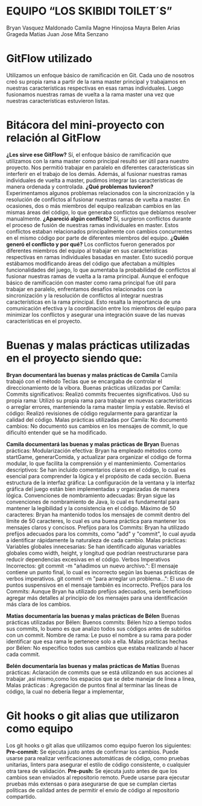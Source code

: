 # EQUIPO “LOS SKIBIDI TOILET´S”
Bryan Vasquez Maldonado
Camila Magne Hinojosa
Mayra Belen Arias Grageda
Matias Juan Jose Mita Senzano

# GitFlow utilizado
Utilizamos un enfoque básico de ramificación en Git. Cada uno de nosotros creó su propia rama a partir de la rama master principal y trabajamos en nuestras características respectivas en esas ramas individuales. Luego fusionamos nuestras ramas de vuelta a la rama master una vez que nuestras características estuvieron listas.

# Bitácora del mini-proyecto con relación al GitFlow
**¿Les sirve ese GitFlow?** Sí, el enfoque básico de ramificación que utilizamos con la rama master como principal resultó ser útil para nuestro proyecto.
Nos permitió trabajar en paralelo en diferentes características sin interferir en el trabajo de los demás. Además, al fusionar nuestras ramas individuales de vuelta a master, pudimos integrar las características de manera ordenada y controlada.
**¿Qué problemas tuvieron?** Experimentamos algunos problemas relacionados con la sincronización y la resolución de conflictos al fusionar nuestras ramas de vuelta a master.
En ocasiones, dos o más miembros del equipo realizaban cambios en las mismas áreas del código, lo que generaba conflictos que debíamos resolver manualmente.
**¿Apareció algún conflicto?** Sí, surgieron conflictos durante el proceso de fusión de nuestras ramas individuales en master. Estos conflictos estaban relacionados principalmente con cambios concurrentes en el mismo código por parte de diferentes miembros del equipo.
**¿Quién generó el conflicto y por qué?** Los conflictos fueron generados por diferentes miembros del equipo al trabajar en sus características respectivas en ramas individuales basadas en master.
Esto sucedió porque estábamos modificando áreas del código que afectaban a múltiples funcionalidades del juego, lo que aumentaba la probabilidad de conflictos al fusionar nuestras ramas de vuelta a la rama principal.
Aunque el enfoque básico de ramificación con master como rama principal fue útil para trabajar en paralelo, enfrentamos desafíos relacionados con la sincronización y la resolución de conflictos al integrar nuestras características en la rama principal. Esto resalta la importancia de una comunicación efectiva y la coordinación entre los miembros del equipo para minimizar los conflictos y asegurar una integración suave de las nuevas características en el proyecto.




# Buenas y malas prácticas utilizadas en el proyecto siendo que:
**Bryan documentará las buenas y malas prácticas de Camila**
Camila trabajó con el método Teclas que se encargaba de controlar el direccionamiento de la víbora.
Buenas prácticas utilizadas por Camila:
Commits significativos: Realizó commits frecuentes significativos.
Usó su propia rama: Utilizó su propia rama para trabajar en nuevas características o arreglar errores, manteniendo la rama master limpia y estable.
Revisó el código: Realizó revisiones de código regularmente para garantizar la calidad del código.
Malas prácticas utilizadas por Camila:
No documentó cambios: No documentó sus cambios en los mensajes de commit, lo que dificultó entender qué se ha modificado.


**Camila documentará las buenas y malas prácticas de Bryan**
Buenas prácticas:
Modularización efectiva: Bryan ha empleado métodos como startGame, generarComida, y actualizar para organizar el código de forma modular, lo que facilita la comprensión y el mantenimiento.
Comentarios descriptivos: Se han incluido comentarios claros en el código, lo cual es esencial para comprender la lógica y el propósito de cada sección.
Buena estructura de la interfaz gráfica: La configuración de la ventana y la interfaz gráfica del juego están bien implementadas y organizadas de manera lógica.
Convenciones de nombramiento adecuadas: Bryan sigue las convenciones de nombramiento de Java, lo cual es fundamental para mantener la legibilidad y la consistencia en el código.
Máximo de 50 caracteres: Bryan ha mantenido todos los mensajes de commit dentro del límite de 50 caracteres, lo cual es una buena práctica para mantener los mensajes claros y concisos.
Prefijos para los Commits: Bryan ha utilizado prefijos adecuados para los commits, como "add" y "commit", lo cual ayuda a identificar rápidamente la naturaleza de cada cambio.
            Malas prácticas:
Variables globales innecesarias: Se han identificado algunas variables globales como width, height, y longitud que podrían reestructurarse para reducir dependencias excesivas en el código.
Verbos Imperativos Incorrectos:
git commit -m "añadimos un nuevo archivo.": El mensaje contiene un punto final, lo cual es incorrecto según las buenas prácticas de verbos imperativos.
git commit -m "para arreglar un problema...": El uso de puntos suspensivos en el mensaje también es incorrecto.
Prefijos para los Commits: Aunque Bryan ha utilizado prefijos adecuados, sería beneficioso agregar más detalles al principio de los mensajes para una identificación más clara de los cambios.

**Matías documentaría las buenas y malas prácticas de Bélen**
Buenas prácticas utilizadas por Bélen:
Buenos commits: Bélen hizo a tiempo todos sus commits, lo bueno es que analizo todos sus códigos antes de subirlos con un commit.
Nombre de rama: Le puso el nombre a su rama para poder identificar que esa rama le pertenece solo a ella.
Malas prácticas hechas por Bélen:
No especifico todos sus cambios que estaba realizando al hacer cada commit.

**Belén documentaría las buenas y malas prácticas de Matías**
Buenas prácticas: Aclaración de commits que se está utilizando en sus acciones al trabajar ,así mismo,como los espacios que se debe manejar de linea a linea,
Malas prácticas : Agregación de puntos final al terminar las líneas de código, la cual no debería llegar a implementar, 

# Git hooks o git alias que utilizaron como equipo
Los git hooks o git alias que utilizamos como equipo fueron los siguientes:
**Pre-commit:** Se ejecuta justo antes de confirmar los cambios. Puede usarse para realizar verificaciones automáticas de código, como pruebas unitarias, linters para asegurar el estilo de código consistente, o cualquier otra tarea de validación.
**Pre-push:** Se ejecuta justo antes de que los cambios sean enviados al repositorio remoto. Puede usarse para ejecutar pruebas más extensas o para asegurarse de que se cumplan ciertas políticas de calidad antes de permitir el envío de código al repositorio compartido.
